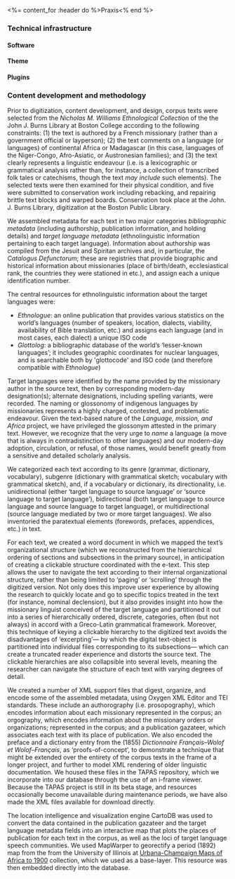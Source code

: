 <%= content_for :header do %>Praxis<% end %>

### Technical infrastructure

#### Software

#### Theme

#### Plugins

### Content development and methodology

Prior to digitization, content development, and design, corpus texts were selected from
the <cite>Nicholas M. Williams Ethnological Collection</cite> of the the John J. Burns Library at
Boston College according to the following constraints: (1) the text is authored by a
French missionary (rather than a government official or layperson); (2) the text comments
on a language (or languages) of continental Africa or Madagascar (in this case,
languages of the Niger-Congo, Afro-Asiatic, or Austronesian families); and (3) the text
clearly represents a linguistic endeavour (i.e. is a lexicographic or grammatical analysis
rather than, for instance, a collection of transcribed folk tales or catechisms, though the text *may include* such
elements). The selected texts were then examined for their physical condition, and five
were submitted to conservation work including rebacking, and repairing brittle text blocks
and warped boards. Conservation took place at the John. J. Burns Library, digitization at the Boston
Public Library.

We assembled metadata for each text in two major categories *bibliographic metadata*
(including authorship, publication information, and holding details) and *target language
metadata* (ethnolinguistic information pertaining to each target language). Information
about authorship was compiled from the Jesuit and Spiritan archives and, in particular,
the <cite>Catalogus Defunctorum</cite>; these are registries that provide biographic and historical information
about missionaries (place of birth/death, ecclesiastical rank, the countries they were
stationed in etc.), and assign each a unique identification number.

The central resources for ethnolinguistic information about the target languages were:

* <cite>Ethnologue</cite>: an online publication that provides various statistics on the world’s languages
(number of speakers, location, dialects, viability, availability of Bible translation,
etc.) and assigns each language (and in most cases, each dialect) a unique ISO code
* <cite>Glottolog</cite>: a bibliographic database of the world’s ‘lesser-known languages’; it includes
geographic coordinates for nuclear languages, and is searchable both by 'glottocode' and
ISO code (and therefore compatible with <cite>Ethnologue</cite>)

Target languages were identified by the name provided by the missionary author in the source text, then by corresponding
modern-day designation(s); alternate designations, including spelling variants, were
recorded. The naming or glossonomy of indigenous languages by missionaries represents a
highly charged, contested, and problematic endeavour. Given the text-based nature of the
*<cite>Language, mission, and Africa</cite>* project, we have privileged the glossonym attested in the
primary text. However, we recognize that the very urge to <cite>name</cite> a language (a move that is always
in contradistinction to other languages) and our modern-day adoption, circulation, or
refusal, of those names, would benefit greatly from a sensitive and detailed scholarly
analysis.

We categorized each text according to its genre (grammar, dictionary, vocabulary),
subgenre (dictionary with grammatical sketch; vocabulary with grammatical sketch), and, if
a vocabulary or dictionary, its directionality, i.e. unidirectional (either ‘target
language to source language’ or ‘source language to target language’), bidirectional (both
target language to source language and source language to target language), or
multidirectional (source language mediated by two or more target languages). We also
inventoried the paratextual elements (forewords, prefaces, appendices, etc.) in text.

For each text, we created a word document in which we mapped the text’s organizational
structure (which we reconstructed from the hierarchical ordering of sections and
subsections in the primary source), in anticipation of creating a clickable structure
coordinated with the e-text. This step allows the user to navigate the text according to
their internal organizational structure, rather than being limited to ‘paging’ or ‘scrolling’ through the
digitized version. Not only does this improve user experience by allowing the research to quickly locate and go to
specific topics treated in the text (for instance, nominal declension), but it also provides insight into how the missionary linguist
conceived of the target language and partitioned it out into a series of hierarchically
ordered, discrete, categories, often (but not always) in accord with a Greco-Latin
grammatical framework. Moreover, this technique of keying a clickable hierarchy to the digitized text
avoids the disadvantages of ‘excerpting’— by which the digital text-object is partitioned
into individual files corresponding to its subsections— which can create a truncated reader experience and distorts the source text. The clickable hierarchies are also collapsible into several levels, meaning the researcher can navigate the structure of each text with varying degrees of detail.

We created a number of XML support files that digest, organize, and encode some of the
assembled metadata, using Oxygen XML Editor and TEI standards. These include an
authorography (i.e. prosopography), which encodes information about each missionary represented in the corpus;
an orgography, which encodes information about the missionary orders or organizations;
represented in the corpus; and a publication gazateer, which associates each text with its
place of publication. We also encoded the preface and a dictionary entry from the (1855)
<cite>Dictionnaire Français–Wolof et Wolof–Français</cite>, as ‘proofs-of-concept’, to demonstrate a
technique that might be extended over the entirety of the corpus texts in the frame of a
longer project, and further to model XML rendering of older linguistic documentation. We
housed these files in the TAPAS repository, which we incorporate into our database through the use of an i-frame viewer. Because the TAPAS project is still in its beta stage, and resources occasionally become unavailable during maintenance periods, we have also made the XML files available for download directly. 

The location intelligence and visualization engine CartoDB was used to convert the data
contained in the publication gazateer and the target language metadata fields into an
interactive map that plots the places of publication for each text in the corpus, as well
as the loci of target language speech communities. We used MapWarper to georectify a
period (1892) map from the from the University of Illinois at [Urbana-Champaign Maps of
Africa to 1900](http://imagesearchnew.library.illinois.edu/cdm/landingpage/collection/africanmaps) collection, which we used as a base-layer. This resource was then embedded directly into the database. 
